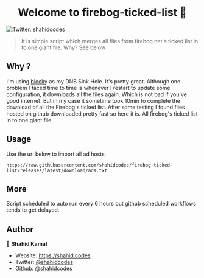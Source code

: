 <h1 align="center">Welcome to firebog-ticked-list 👋</h1>
<p>
  <a href="https://twitter.com/shahidcodes" target="_blank">
    <img alt="Twitter: shahidcodes" src="https://img.shields.io/twitter/follow/shahidcodes.svg?style=social" />
  </a>
</p>

> It is simple script which merges all files from firebog.net's ticked list in to one giant file. Why? See below

## Why ?

I'm using [blocky](https://github.com/0xERR0R/blocky) as my DNS Sink Hole. It's pretty great. Although one problem I faced time to time is whenever I restart to update some configuration, it downloads all the files again. Which is not bad if you've good internet. But in my case it sometime took 10min to complete the download of all the Firebog's ticked list. After some testing I found files hosted on github downloaded pretty fast so here it is. All firebog's ticked list in to one giant file.

## Usage

Use the url below to import all ad hosts

```
https://raw.githubusercontent.com/shahidcodes/firebog-ticked-list/releases/latest/download/ads.txt
```

## More

Script scheduled to auto run every 6 hours but github scheduled workflows tends to get delayed.

## Author

👤 **Shahid Kamal**

- Website: https://shahid.codes
- Twitter: [@shahidcodes](https://twitter.com/shahidcodes)
- Github: [@shahidcodes](https://github.com/shahidcodes)
